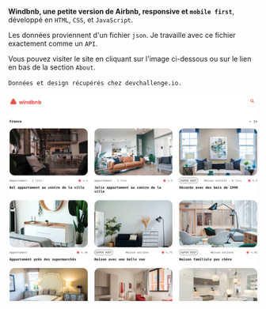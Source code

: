 **Windbnb, une petite version de Airbnb, responsive et `mobile first`**, développé en `HTML`, `CSS`, et `JavaScript`.

Les données proviennent d'un fichier `json`. Je travaille avec ce fichier exactement comme un `API`. 

Vous pouvez visiter le site en cliquant sur l'image ci-dessous ou sur le lien en bas de la section `About`.

`Données et design récupérés chez devchallenge.io.`

<a href = "https://yousoumar.github.io/js-windbnb"><img src = "images/screenshot.png"></img></a>




  

